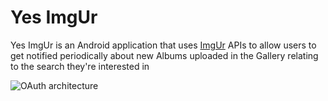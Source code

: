 # Yes ImgUr

Yes ImgUr is an Android application that uses [ImgUr](https://apidocs.imgur.com/) APIs to allow users to get notified periodically about new Albums uploaded in the Gallery relating to the search they're interested in


![OAuth architecture](https://raw.githubusercontent.com/yes-abhishek/ImgUr/main/Yes%20ImgUr.jpg)
